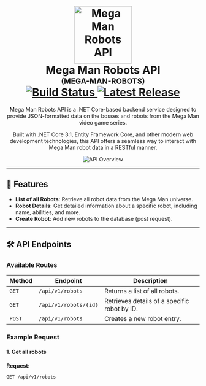 <h1 align="center">
  <br />
  <img
    src="./_docs/assets/icon.png"
    alt="Mega Man Robots API"
    width="150"
  />
  <br />
  <b>Mega Man Robots API</b>
  <br />
  <sub><sup><b>(MEGA-MAN-ROBOTS)</b></sup></sub>
  <br />
  <div>
    <a href="https://github.com/amandatainan/MegaApiDotnetCore/actions/workflows/build.yml">
      <img
        src="https://github.com/amandatainan/MegaApiDotnetCore/actions/workflows/build.yml/badge.svg"
        alt="Build Status"
      />
    </a>
    <a href="https://github.com/amandatainan/MegaApiDotnetCore/releases/latest">
      <img
        src="https://img.shields.io/github/v/release/amandatainan/MegaApiDotnetCore"
        alt="Latest Release"
      />
    </a>
  </div>
</h1>

<p align="center">
  Mega Man Robots API is a .NET Core-based backend service designed to provide JSON-formatted data on the bosses and robots from the Mega Man video game series.
</p>

<p align="center">
  Built with .NET Core 3.1, Entity Framework Core, and other modern web development technologies, this API offers a seamless way to interact with Mega Man robot data in a RESTful manner.
</p>

<p align="center">
  <img src="./_docs/assets/carbon.png" alt="API Overview" />
</p>

---

## 🚀 Features

- **List of all Robots**: Retrieve all robot data from the Mega Man universe.
- **Robot Details**: Get detailed information about a specific robot, including name, abilities, and more.
- **Create Robot**: Add new robots to the database (post request).

---

## 🛠️ API Endpoints

### Available Routes

| Method | Endpoint               | Description                           |
|--------|------------------------|---------------------------------------|
| `GET`  | `/api/v1/robots`        | Returns a list of all robots.         |
| `GET`  | `/api/v1/robots/{id}`   | Retrieves details of a specific robot by ID. |
| `POST` | `/api/v1/robots`        | Creates a new robot entry.            |

### Example Request

#### 1. Get all robots

**Request:**
```http
GET /api/v1/robots
